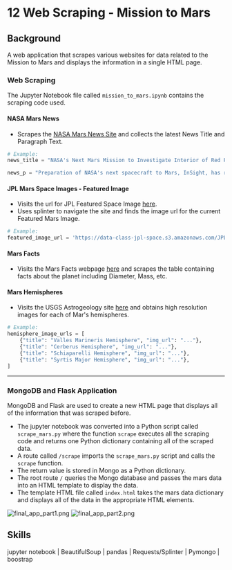 # 12 Web Scraping - Mission to Mars

## Background

A web application that scrapes various websites for data related to the Mission to Mars and displays the information in a single HTML page.

### Web Scraping

The Jupyter Notebook file called `mission_to_mars.ipynb` contains the scraping code used.

#### NASA Mars News

* Scrapes the [NASA Mars News Site](https://mars.nasa.gov/news/) and collects the latest News Title and Paragraph Text.

```python
# Example:
news_title = "NASA's Next Mars Mission to Investigate Interior of Red Planet"

news_p = "Preparation of NASA's next spacecraft to Mars, InSight, has ramped up this summer, on course for launch next May from Vandenberg Air Force Base in central California -- the first interplanetary launch in history from America's West Coast."
```

#### JPL Mars Space Images - Featured Image

* Visits the url for JPL Featured Space Image [here](https://data-class-jpl-space.s3.amazonaws.com/JPL_Space/index.html).
* Uses splinter to navigate the site and finds the image url for the current Featured Mars Image.

```python
# Example:
featured_image_url = 'https://data-class-jpl-space.s3.amazonaws.com/JPL_Space/images/largesize/PIA16225_hires.jpg'
```

#### Mars Facts

* Visits the Mars Facts webpage [here](https://space-facts.com/mars/) and scrapes the table containing facts about the planet including Diameter, Mass, etc.

#### Mars Hemispheres

* Visits the USGS Astrogeology site [here](https://astrogeology.usgs.gov/search/results?q=hemisphere+enhanced&k1=target&v1=Mars) and obtains high resolution images for each of Mar's hemispheres.

```python
# Example:
hemisphere_image_urls = [
    {"title": "Valles Marineris Hemisphere", "img_url": "..."},
    {"title": "Cerberus Hemisphere", "img_url": "..."},
    {"title": "Schiaparelli Hemisphere", "img_url": "..."},
    {"title": "Syrtis Major Hemisphere", "img_url": "..."},
]
```

- - -

### MongoDB and Flask Application

MongoDB and Flask are used to create a new HTML page that displays all of the information that was scraped before.

* The jupyter notebook was converted into a Python script called `scrape_mars.py` where the function `scrape` executes all the scraping code and returns one Python dictionary containing all of the scraped data.
* A route called `/scrape` imports the `scrape_mars.py` script and calls the `scrape` function.
* The return value is stored in Mongo as a Python dictionary.
* The root route `/` queries the Mongo database and passes the mars data into an HTML template to display the data.
* The template HTML file called `index.html` takes the mars data dictionary and displays all of the data in the appropriate HTML elements.

![final_app_part1.png](Images/final_app_part1.png)
![final_app_part2.png](Images/final_app_part2.png)

## Skills

jupyter notebook | BeautifulSoup | pandas | Requests/Splinter | Pymongo | boostrap
